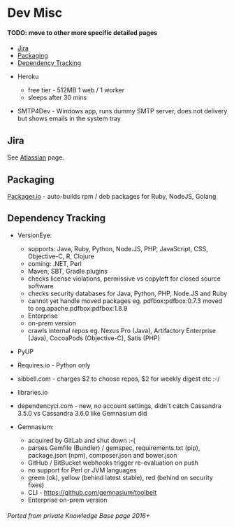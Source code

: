 # Dev Misc

#### TODO: move to other more specific detailed pages

<!-- INDEX_START -->

- [Jira](#jira)
- [Packaging](#packaging)
- [Dependency Tracking](#dependency-tracking)

<!-- INDEX_END -->

- Heroku
  - free tier - 512MB 1 web / 1 worker
  - sleeps after 30 mins


- SMTP4Dev - Windows app, runs dummy SMTP server, does not delivery but shows emails in the system tray

## Jira

See [Atlassian](atlassian.md) page.

## Packaging

[Packager.io](https://packager.io/) - auto-builds rpm / deb packages for Ruby, NodeJS, Golang

## Dependency Tracking

- VersionEye:
  - supports: Java, Ruby, Python, Node.JS, PHP, JavaScript, CSS, Objective-C, R, Clojure
  - coming: .NET, Perl
  - Maven, SBT, Gradle plugins
  - checks license violations, permissive vs copyleft for closed source software
  - checks security databases for Java, Python, PHP, Node.JS and Ruby
  - cannot yet handle moved packages eg. pdfbox:pdfbox:0.7.3 moved to org.apache.pdfbox:pdfbox:1.8.9
  - Enterprise
  - on-prem version
  - crawls internal repos eg. Nexus Pro (Java), Artifactory Enterprise (Java), CocoaPods (Objective-C), Satis (PHP)

- PyUP
- Requires.io - Python only
- sibbell.com - charges $2 to choose repos, $2 for weekly digest etc :-/
- libraries.io
- dependencyci.com - new, no account settings, didn't catch Cassandra 3.5.0 vs Cassandra 3.6.0 like Gemnasium did

- Gemnasium:
  - acquired by GitLab and shut down :-(
  - parses Gemfile (Bundler) / gemspec, requirements.txt (pip), package.json (npm), composer.json and bower.json
  - GitHub / BitBucket webhooks trigger re-evaluation on push
  - no support for Perl or JVM languages
  - green (ok), yellow (behind latest stable), red (behind on security fixes)
  - CLI - https://github.com/gemnasium/toolbelt
  - Enterprise on-prem version

###### Ported from private Knowledge Base page 2016+
